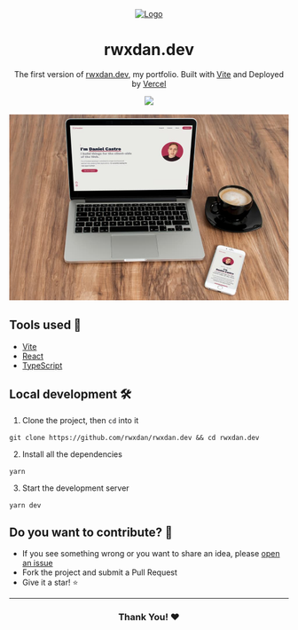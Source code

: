 <div align="center">
  <a href="https://rwxdan.dev/"><img alt="Logo" src="https://github.com/rwxdan/rwxdan.dev/blob/main/public/512x512.svg" width="96" /></a>
</div>
<h1 align="center">
  rwxdan.dev
</h1>
<p align="center">
  The first version of <a href="https://rwxdan.dev/">rwxdan.dev</a>, my portfolio. Built with <a href="https://vitejs.dev/">Vite</a> and Deployed by <a href="https://vercel.com/">Vercel</a>
</p>
<div align="center">
    <img height="44" src="https://skillicons.dev/icons?i=vercel,vite,react" />
</div>

![](./public/screenshot.jpg)

## Tools used 🧰

- [Vite](https://vitejs.dev/)
- [React](https://reactjs.org/)
- [TypeScript](https://typescriptlang.org/)

## Local development 🛠

1. Clone the project, then `cd` into it

```
git clone https://github.com/rwxdan/rwxdan.dev && cd rwxdan.dev
```

2. Install all the dependencies

```
yarn
```

3. Start the development server

```
yarn dev
```

## Do you want to contribute? 🤝

- If you see something wrong or you want to share an idea, please [open an issue](https://github.com/rwxdan/rwxdan.dev/issues)
- Fork the project and submit a Pull Request
- Give it a star! ⭐

---

<div align="center">
  <h3>Thank You! ❤</h3>
</div>
